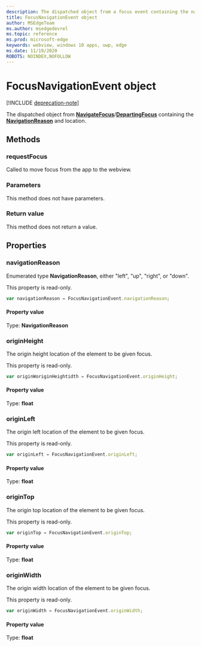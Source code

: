 ```yaml
---
description: The dispatched object from a focus event containing the navigation reason and location
title: FocusNavigationEvent object
author: MSEdgeTeam
ms.author: msedgedevrel
ms.topic: reference
ms.prod: microsoft-edge
keywords: webview, windows 10 apps, uwp, edge
ms.date: 11/19/2020
ROBOTS: NOINDEX,NOFOLLOW
---
```

# FocusNavigationEvent object  

[!INCLUDE [deprecation-note](../includes/deprecation-note.md)]  

The dispatched object from [**NavigateFocus**](../webview.md#navigatefocus)/[**DepartingFocus**](../webview.md#departingfocus) containing the [**NavigationReason**](#navigationreason) and location.  

## Methods  

### requestFocus  

Called to move focus from the app to the webview.  

### Parameters  

This method does not have parameters.  

### Return value  

This method does not return a value.  

## Properties  

### navigationReason  

Enumerated type **NavigationReason**, either "left", "up", "right", or "down".  

This property is read-only.  

```javascript
var navigationReason = FocusNavigationEvent.navigationReason;
```  

#### Property value  

Type: **NavigationReason**  

### originHeight  

The origin height location of the element to be given focus.  

This property is read-only.  

```javascript
var originWoriginHeightidth = FocusNavigationEvent.originHeight;
```  

#### Property value  

Type: **float**  

### originLeft  

The origin left location of the element to be given focus.  

This property is read-only.  

```javascript
var originLeft = FocusNavigationEvent.originLeft;
```  

#### Property value  

Type: **float**  

### originTop  

The origin top location of the element to be given focus.  

This property is read-only.  

```javascript
var originTop = FocusNavigationEvent.originTop;
```  

#### Property value  

Type: **float**  

### originWidth  

The origin width location of the element to be given focus.  

This property is read-only.  

```javascript
var originWidth = FocusNavigationEvent.originWidth;
```  

#### Property value  

Type: **float**  
